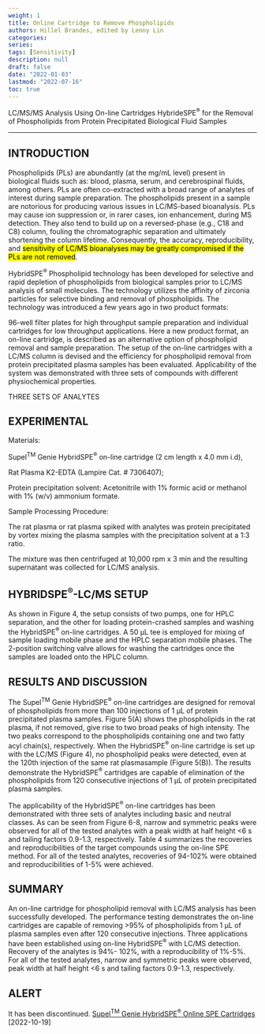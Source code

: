 ```yaml
---
weight: 1
title: Online Cartridge to Remove Phospholipids
authors: Hillel Brandes, edited by Lenny Lin
categories: 
series: 
tags: [Sensitivity]
description: null
draft: false
date: "2022-01-03"
lastmod: "2022-07-16"
toc: true
---
```

LC/MS/MS Analysis Using On-line Cartridges HybrideSPE<sup>&reg;</sup> for the Removal of Phospholipids from Protein Precipitated Biological Fluid Samples

<!--more-->
---

## INTRODUCTION  

Phospholipids (PLs) are abundantly (at the mg/mL level) present in biological fluids such as: blood, plasma, serum, and cerebrospinal fluids, among others. PLs are often co-extracted with a broad range of analytes of interest during sample preparation. The phospholipids present in a sample are notorious for producing various issues in LC/MS-based bioanalysis. PLs may cause ion suppression or, in rarer cases, ion enhancement, during MS detection. They also tend to build up on a reversed-phase (e.g., C18 and C8) column, fouling the chromatographic separation and ultimately shortening the column lifetime. Consequently, the accuracy, reproducibility, and <mark>sensitivity of LC/MS bioanalyses may be greatly compromised if the PLs are not removed</mark>. 

HybridSPE<sup>&reg;</sup> Phospholipid technology has been developed for selective and rapid depletion of phospholipids from biological samples prior to LC/MS analysis of small molecules. The technology utilizes the affinity of zirconia particles for selective binding and removal of phospholipids. The technology was introduced a few years ago in two product formats:

96-well filter plates for high throughput sample preparation and individual cartridges for low throughput applications. Here a new product format, an on-line cartridge, is described as an alternative option of phospholipid removal and sample preparation. The setup of the on-line cartridges with a LC/MS column is devised and the efficiency for phospholipid removal from protein precipitated plasma samples has been evaluated. Applicability of the system was demonstrated with three sets of compounds with different physiochemical properties.

THREE SETS OF ANALYTES


## EXPERIMENTAL 
Materials:  

Supel<sup>TM</sup> Genie HybridSPE<sup>&reg;</sup> on-line cartridge (2 cm length x 4.0 mm i.d),  

Rat Plasma K2-EDTA (Lampire Cat. # 7306407);  

Protein precipitation solvent: Acetonitrile with 1% formic acid or methanol with 1% (w/v) ammonium formate.

Sample Processing Procedure:  

The rat plasma or rat plasma spiked with analytes was protein precipitated by vortex mixing the plasma samples with the precipitation solvent at a 1:3 ratio.   

The mixture was then centrifuged at 10,000 rpm x 3 min and the resulting supernatant was collected for LC/MS analysis.

## HYBRIDSPE<sup>&reg;</sup>-LC/MS SETUP  

As shown in Figure 4, the setup consists of two pumps, one for HPLC separation, and the other for loading protein-crashed samples and washing the HybridSPE<sup>&reg;</sup> on-line cartridges. A 50 µL tee is employed for mixing of sample loading mobile phase and the HPLC separation mobile phases. The 2-position switching valve allows for washing the cartridges once the samples are loaded onto the HPLC column.

## RESULTS AND DISCUSSION  

The Supel<sup>TM</sup> Genie HybridSPE<sup>&reg;</sup> on-line cartridges are designed for removal of phospholipids from more than 100 injections of 1 µL of protein precipitated plasma samples. Figure 5(A) shows the phospholipids in the rat plasma, if not removed, give rise to two broad peaks of high intensity. The two peaks correspond to the phospholipids containing one and two fatty acyl chain(s), respectively. When the HybridSPE<sup>&reg;</sup> on-line cartridge is set up with the LC/MS (Figure 4), no phospholipid peaks were detected, even at the 120th injection of the same rat plasmasample (Figure 5(B)). The results demonstrate the HybridSPE<sup>&reg;</sup> cartridges are capable of elimination of the phospholipids from 120 consecutive injections of 1 µL of protein precipitated plasma samples.

The applicability of the HybridSPE<sup>&reg;</sup> on-line cartridges has been demonstrated with three sets of analytes including basic and neutral classes. As can be seen from Figure 6-8, narrow and symmetric peaks were observed for all of the tested analytes with a peak width at half height <6 s and tailing factors 0.9-1.3, respectively. Table 4 summarizes the recoveries and reproducibilities of the target compounds using the on-line SPE method. For all of the tested analytes, recoveries of 94-102% were obtained and reproducibilities of 1-5% were achieved.


## SUMMARY

An on-line cartridge for phospholipid removal with LC/MS analysis has been successfully developed. The performance testing demonstrates the on-line cartridges are capable of removing >95% of phospholipids from 1 µL of plasma samples even after 120 consecutive injections. Three applications have been established using on-line HybridSPE<sup>&reg;</sup> with LC/MS detection. Recovery of the analytes is 94%- 102%, with a reproducibility of 1%-5%. For all of the tested analytes, narrow and symmetric peaks were observed, peak width at half height <6 s and tailing factors 0.9-1.3, respectively.

## ALERT

It has been discontinued. <a href = "https://www.sigmaaldrich.com/CA/en/product/supelco/55327u" target="_blank" rel="noopener noreferrer">Supel<sup>TM</sup> Genie HybridSPE<sup>&reg;</sup> Online SPE Cartridges</a> [2022-10-19]